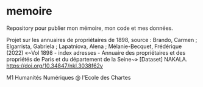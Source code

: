 # memoire

Repository pour publier mon mémoire, mon code et mes données.

Projet sur les annuaires de propriétaires de 1898, source : Brando, Carmen ; Elgarrista, Gabriela ; Lapatniova, Alena ; Mélanie-Becquet, Frédérique (2022) «~Vol 1898 - index adresses - Annuaire des propriétaires et des propriétés de Paris et du département de la Seine~» [Dataset] NAKALA. https://doi.org/10.34847/nkl.3038f62v

M1 Humanités Numériques @ l'Ecole des Chartes


